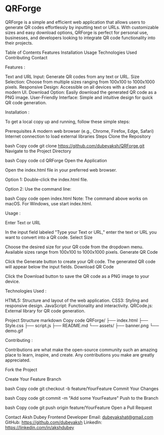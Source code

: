 # QRForge

QRForge is a simple and efficient web application that allows users to generate QR codes effortlessly by inputting text or URLs. With customizable sizes and easy download options, QRForge is perfect for personal use, businesses, and developers looking to integrate QR code functionality into their projects.

Table of Contents
Features
Installation
Usage
Technologies Used
Contributing
Contact

Features :

Text and URL Input: Generate QR codes from any text or URL.
Size Selection: Choose from multiple sizes ranging from 100x100 to 1000x1000 pixels.
Responsive Design: Accessible on all devices with a clean and modern UI.
Download Option: Easily download the generated QR code as a PNG image.
User-Friendly Interface: Simple and intuitive design for quick QR code generation.

Installation :

To get a local copy up and running, follow these simple steps:

Prerequisites 
A modern web browser (e.g., Chrome, Firefox, Edge, Safari)
Internet connection to load external libraries
Steps
Clone the Repository

bash
Copy code
git clone https://github.com/dubeyaksh/QRForge.git
Navigate to the Project Directory

bash
Copy code
cd QRForge
Open the Application

Open the index.html file in your preferred web browser.

Option 1: Double-click the index.html file.

Option 2: Use the command line:

bash
Copy code
open index.html
Note: The command above works on macOS. For Windows, use start index.html.

Usage :

Enter Text or URL

In the input field labeled "Type your Text or URL," enter the text or URL you want to convert into a QR code.
Select Size

Choose the desired size for your QR code from the dropdown menu. Available sizes range from 100x100 to 1000x1000 pixels.
Generate QR Code

Click the Generate button to create your QR code. The generated QR code will appear below the input fields.
Download QR Code

Click the Download button to save the QR code as a PNG image to your device.

Technologies Used :

HTML5: Structure and layout of the web application.
CSS3: Styling and responsive design.
JavaScript: Functionality and interactivity.
QRCode.js: External library for QR code generation.

Project Structure
markdown
Copy code
QRForge/
├── index.html
├── Style.css
├── script.js
├── README.md
└── assets/
    ├── banner.png
    └── demo.gif

Contributing :

Contributions are what make the open-source community such an amazing place to learn, inspire, and create. Any contributions you make are greatly appreciated.

Fork the Project

Create Your Feature Branch

bash
Copy code
git checkout -b feature/YourFeature
Commit Your Changes

bash
Copy code
git commit -m "Add some YourFeature"
Push to the Branch

bash
Copy code
git push origin feature/YourFeature
Open a Pull Request


Contact
Aksh Dubey
Frontend Developer
Email: dubeyakshat@gmail.com
GitHub: https://github.com/dubeyaksh
LinkedIn: https://linkedin.com/in/akshdubey

